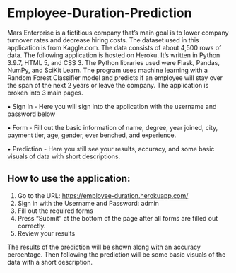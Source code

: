 # Employee-Duration-Prediction

  Mars Enterprise is a fictitious company that’s main goal is to lower company turnover rates and decrease hiring costs. The dataset used in this application is from Kaggle.com. The data consists of about 4,500 rows of data. 
The following application is hosted on Heroku. It’s written in Python 3.9.7, HTML 5, and CSS 3. The Python libraries used were Flask, Pandas, NumPy, and SciKit Learn. The program uses machine learning with a Random Forest Classifier model and predicts if an employee will stay over the span of the next 2 years or leave the company. 
The application is broken into 3 main pages.

•	Sign In - Here you will sign into the application with the username and password below

•	Form - Fill out the basic information of name, degree, year joined, city, payment tier, age, gender, ever benched, and experience.

•	Prediction - Here you still see your results, accuracy, and some basic visuals of data with short descriptions.

## How to use the application:

1.	Go to the URL: https://employee-duration.herokuapp.com/
2.	Sign in with the Username and Password: admin
3.	Fill out the required forms
4.	Press “Submit” at the bottom of the page after all forms are filled out correctly.
5.	Review your results

The results of the prediction will be shown along with an accuracy percentage. Then following the prediction will be some basic visuals of the data with a short description.
